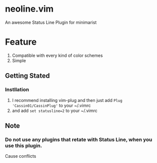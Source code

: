 # neoline.vim
An awesome Status Line Plugin for minimarist

# Feature
1. Compatible with every kind of color schemes
2. Simple

## Getting Stated
### Instllation
1. I recommend installing vim-plug and then just add ``Plug 'Cassin01/CassinPlug'`` to your ~/.vimrc
2. and add ``set statusline=2`` to your ~/.vimrc
## Note
### Do not use any plugins that retate with Status Line, when you use this plugin.
Cause conflicts
